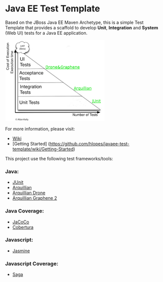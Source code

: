 # Java EE Test Template

Based on the JBoss Java EE Maven Archetype, this is a simple Test Template that provides a scaffold to develop **Unit**, **Integration** and **System** (Web UI) tests for a Java EE application.

![Testing triangle](TestingTrianglePished.png)

For more information, please visit:

* [Wiki](https://github.com/hlopes/javaee-test-template/wiki)
* [Getting Started] (https://github.com/hlopes/javaee-test-template/wiki/Getting-Started)

This project use the following test frameworks/tools:

### Java: 
* [JUnit](http://junit.org/)
* [Arquillian](http://arquillian.org/)
* [Arquillian Drone](https://docs.jboss.org/author/display/ARQ/Drone)
* [Arquillian Graphene 2](https://docs.jboss.org/author/display/ARQGRA2/Home)

### Java Coverage: 
* [JaCoCo](http://www.eclemma.org/jacoco/)
* [Cobertura](http://cobertura.sourceforge.net/)

### Javascript: 
* [Jasmine](http://pivotal.github.io/jasmine/)

### Javascript Coverage: 
* [Saga](http://timurstrekalov.github.io/saga/)

